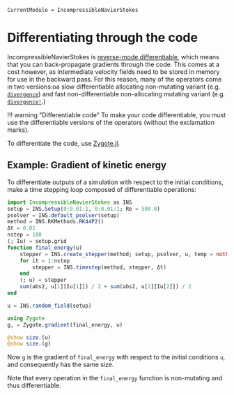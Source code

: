 ```@meta
CurrentModule = IncompressibleNavierStokes
```

# Differentiating through the code

IncompressibleNavierStokes is
[reverse-mode differentiable](https://juliadiff.org/ChainRulesCore.jl/stable/index.html#Reverse-mode-AD-rules-(rrules)),
which means that you can back-propagate gradients through the code.
This comes at a cost however, as intermediate velocity fields need to be stored
in memory for use in the backward pass. For this reason, many of the operators
come in two versions:oa slow differentiable allocating non-mutating variant (e.g.
[`divergence`](@ref)) and fast non-differentiable non-allocating mutating
variant (e.g. [`divergence!`](@ref).)

!!! warning "Differentiable code"
    To make your code differentiable, you must use the differentiable versions
    of the operators (without the exclamation marks).

To differentiate the code, use [Zygote.jl](https://github.com/FluxML/Zygote.jl).

## Example: Gradient of kinetic energy

To differentiate outputs of a simulation with respect to the initial conditions,
make a time stepping loop composed of differentiable operations:

```julia
import IncompressibleNavierStokes as INS
setup = INS.Setup(0:0.01:1, 0:0.01:1; Re = 500.0)
psolver = INS.default_psolver(setup)
method = INS.RKMethods.RK44P2()
Δt = 0.01
nstep = 100
(; Iu) = setup.grid
function final_energy(u)
    stepper = INS.create_stepper(method; setup, psolver, u, temp = nothing, t = 0.0)
    for it = 1:nstep
        stepper = INS.timestep(method, stepper, Δt)
    end
    (; u) = stepper
    sum(abs2, u[1][Iu[1]]) / 2 + sum(abs2, u[2][Iu[2]]) / 2
end

u = INS.random_field(setup)

using Zygote
g, = Zygote.gradient(final_energy, u)

@show size.(u)
@show size.(g)
```

Now `g` is the gradient of `final_energy` with respect to the initial conditions
`u`, and consequently has the same size.

Note that every operation in the `final_energy` function is non-mutating and
thus differentiable.
